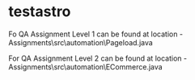 # testastro

Fo QA Assignment Level 1 can be found at location -
Assignments\src\automation\Pageload.java

For QA Assignment Level 2 can be found at location -
Assignments\src\automation\ECommerce.java

